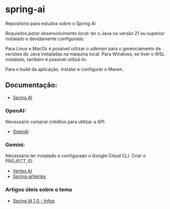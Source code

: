 # spring-ai

Repositório para estudos sobre o Spring AI

*Requisitos parar desenvolvimento local:* ter o Java na versão 21 ou superior instalado e devidamente configurado.

Para Linux e MacOs é possível utilizar o *sdkman* para o gerenciamento de versões do Java instaladas na máquina local. 
Para Windows, se tiver o WSL instalado, também é possível utilizá-lo.

Para o build da aplicação, instalar e configurar o Maven.



## Documentação:

- [Spring AI](https://docs.spring.io/spring-ai/reference/index.html)


### OpenAI:
Necessário comprar créditos para utilizar a API.

- [OpenAI](https://platform.openai.com/docs/guides/gpt)

### Gemini:
Necessário ter instalado e configurado o Google Cloud CLI.
Criar o PROJECT_ID.
- [Vertex AI](https://cloud.google.com/vertex-ai)
- [Spring-aiVertex](https://docs.spring.io/spring-ai/reference/api/chat/vertexai-gemini-chat.html)

### Artigos úteis sobre o tema
- [Spring IA 1.0 - Infoq](https://www.infoq.com/articles/spring-ai-1-0/)

